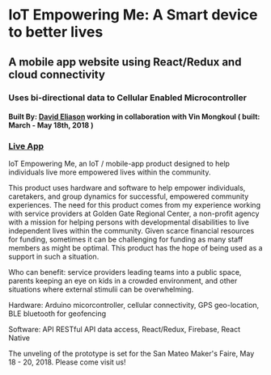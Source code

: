 # IoT Empowering Me: A Smart device to better lives
## A mobile app website using React/Redux and cloud connectivity
### Uses bi-directional data to Cellular Enabled Microcontroller 
#### Built By: [David Eliason](http://www.davethemaker.com) working in collaboration with Vin Mongkoul ( built: March - May 18th, 2018 )

### [Live App](http://www.mysticmonklabs.com/iotempoweringme)  

IoT Empowering Me, an IoT / mobile-app product designed to help individuals live more empowered lives within the community.

This product uses hardware and software to help empower individuals, caretakers, and group dynamics for successful, empowered community experiences. The need for this product comes from my experience working with service providers at Golden Gate Regional Center, a non-profit agency with a mission for helping persons with developmental disabilities to live independent lives within the community. Given scarce financial resources for funding, sometimes it can be challenging for funding as many staff members as might be optimal. This product has the hope of being used as a support in such a situation.

Who can benefit: service providers leading teams into a public space, parents keeping an eye on kids in a crowded environment, and other situations where external stimulii can be overwhelming.

Hardware: Arduino micorcontroller, cellular connectivity, GPS geo-location, BLE bluetooth for geofencing

Software: API RESTful API data access, React/Redux, Firebase, React Native

The unveling of the prototype is set for the San Mateo Maker's Faire, May 18 - 20, 2018. Please come visit us!
